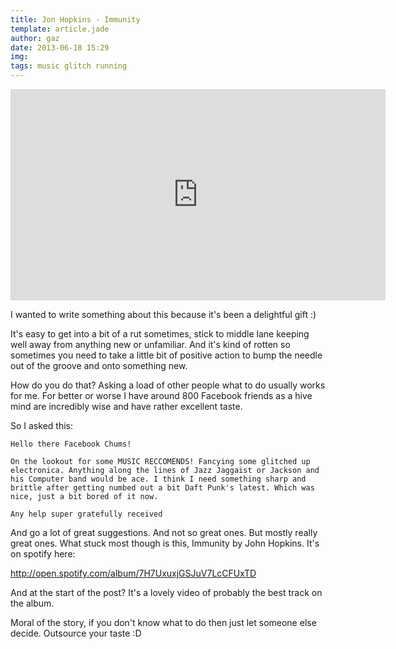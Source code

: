 ```yaml
---
title: Jon Hopkins - Immunity
template: article.jade
author: gaz
date: 2013-06-18 15:29
img: 
tags: music glitch running
---
```


<iframe width="600" height="338" src="http://www.youtube.com/embed/Q04ILDXe3QE" frameborder="0" allowfullscreen></iframe>

I wanted to write something about this because it's been a delightful gift :)

It's easy to get into a bit of a rut sometimes, stick to middle lane keeping well away from anything new or unfamiliar. And it's kind of rotten so sometimes you need to take a little bit of positive action to bump the needle out of the groove and onto something new.

How do you do that? Asking a load of other people what to do usually works for me. For better or worse I have around 800 Facebook friends as a hive mind are incredibly wise and have rather excellent taste.

So I asked this:

````
Hello there Facebook Chums!

On the lookout for some MUSIC RECCOMENDS! Fancying some glitched up electronica. Anything along the lines of Jazz Jaggaist or Jackson and his Computer band would be ace. I think I need something sharp and brittle after getting numbed out a bit Daft Punk's latest. Which was nice, just a bit bored of it now.

Any help super gratefully received
````

And go a lot of great suggestions. And not so great ones. But mostly really great ones. What stuck most though is this, Immunity by John Hopkins. It's on spotify here:

http://open.spotify.com/album/7H7UxuxjGSJuV7LcCFUxTD

And at the start of the post? It's a lovely video of probably the best track on the album.

Moral of the story, if you don't know what to do then just let someone else decide. Outsource your taste :D



